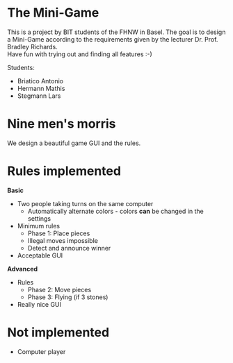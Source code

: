 # The Mini-Game  
This is a project by BIT students of the FHNW in Basel. The goal is to design a Mini-Game according to the requirements given by the lecturer Dr. Prof. Bradley Richards.  
Have fun with trying out and finding all features :-)  

Students:
- Briatico Antonio
- Hermann Mathis
- Stegmann Lars
  
# Nine men's morris
We design a beautiful game GUI and the rules.  


# Rules implemented
**Basic**
* Two people taking turns on the same computer
    * Automatically alternate colors - colors **can** be changed in the settings 
* Minimum rules
    * Phase 1: Place pieces
    * Illegal moves impossible
    * Detect and announce winner
* Acceptable GUI

**Advanced**
* Rules
    * Phase 2: Move pieces
    * Phase 3: Flying (if 3 stones)
* Really nice GUI 

# Not implemented
* Computer player